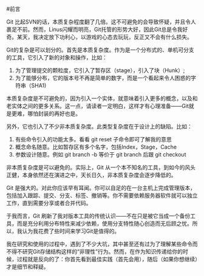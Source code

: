 
#前言

Git 比起SVN的话，本质复杂程度翻了几倍。这不可避免的会导致怀疑，并且令人裹足不前。然而，Linus闪耀而明亮，Git托管的形势大好，因此Git总是令我好奇。某天，我决定放下功利心，以游戏的心态去玩玩，反正又不会有什么损失。

Git的复杂是可以划分的。首先是本质复杂度。作为是一个分布式的、单机可分支的工具，它引入了新的对象和操作，比如：

1. 为了管理提交的颗粒度，它引入了暂存区（stage），引入了块（Hunk）; 
2. 为了能够分布，它的版本号不再是简单的数字，而是一个看起来令人困惑的字符串（SHA1)

本质复杂度是不可避免的，因为引入一个实体，就意味着引入更多的概念，以及和老实体之间的更多关系。这一点，请读者一定明白，这样才有心理准备——Git就是更难，哪怕封装的再好也是。

另外，它也引入了不少非本质复杂度。此类型复杂度在于设计上的缺陷。比如：

1. 有些命令引入的功能太多。看看 git reset 子命令即可了解我的意思
2. 概念命名随意。比如暂存区有多个名字，包括Index，Stage，Cache
3. 参数设计随意。例如 git branch -b 等价于 git branch 后跟 git checkout 

非本质复杂度是可以避免的。实际上，Git 从一个本不知名的工具，到如今的风头正健，本身依然还在演进之中，天长日久，非本质复杂度会逐步降低的。

Git 是强大的。对此你应该早有耳闻。你可以自足的在一台主机上完成管理版本，包括加入跟踪、提交、分支、标签、撤销等。你不需要依赖服务器软件就可以独立工作，直到需要分享或者合并代码。

于我而言，Git 刷新了我对版本工具的传统认识——不在只是被它当成一个备份工具，而是充分利用分布特性来减少依赖，使用分支特性随心创造而无后顾之忧。所以，我认为我花费了些时间来学习Git是值得的。

我在研究和使用的过程中，遇到了不少大坑，其中甚至还有过为了理解某些命令而不得不研究Git存储结构这样的“非理性”行为。然而，在作为知识传递给你的时候，过程就是反向的了：你首先看到最佳实践（首先会用），随后（如果你想继续）才是细节和释疑。

 













